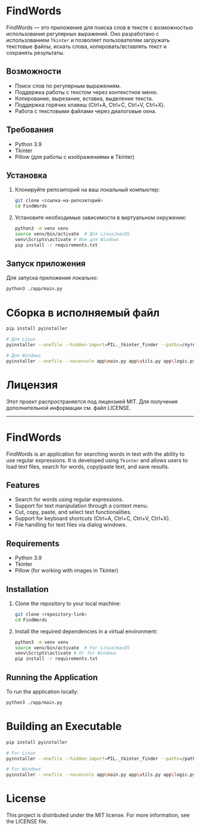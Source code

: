# FindWords

FindWords — это приложение для поиска слов в тексте с возможностью использования регулярных выражений. Оно разработано с использованием `Tkinter` и позволяет пользователям загружать текстовые файлы, искать слова, копировать/вставлять текст и сохранять результаты.

## Возможности

- Поиск слов по регулярным выражениям.
- Поддержка работы с текстом через контекстное меню.
- Копирование, вырезание, вставка, выделение текста.
- Поддержка горячих клавиш (Ctrl+A, Ctrl+C, Ctrl+V, Ctrl+X).
- Работа с текстовыми файлами через диалоговые окна.

## Требования

- Python 3.9
- Tkinter
- Pillow (для работы с изображениями в Tkinter)

## Установка

1. Клонируйте репозиторий на ваш локальный компьютер:

    ```bash
    git clone <ссылка-на-репозиторий>
    cd FindWords
    ```

2. Установите необходимые зависимости в виртуальном окружении:

    ```bash
    python3 -m venv venv
    source venv/bin/activate  # Для Linux/macOS
    venv\Scripts\activate # Или для Windows 
    pip install -r requirements.txt
    ```

## Запуск приложения

Для запуска приложения локально:

```bash
python3 ./app/main.py
```

# Сборка в исполняемый файл

```bash
pip install pyinstaller

# Для Linux
pyinstaller --onefile --hidden-import=PIL._tkinter_finder --paths=/путь/к/вашему/venv/lib/python3/site-packages ./app/main.py ./app/utils.py ./app/logic.py ./app/gui.py ./app/constants.py

# Для Windows
pyinstaller --onefile --noconsole app\main.py app\utils.py app\logic.py app\gui.py app\constants.py
```

# Лицензия

Этот проект распространяется под лицензией MIT. Для получения дополнительной информации см. файл LICENSE.

----------------------------

# FindWords

FindWords is an application for searching words in text with the ability to use regular expressions. It is developed using `Tkinter` and allows users to load text files, search for words, copy/paste text, and save results.

## Features

- Search for words using regular expressions.
- Support for text manipulation through a context menu.
- Cut, copy, paste, and select text functionalities.
- Support for keyboard shortcuts (Ctrl+A, Ctrl+C, Ctrl+V, Ctrl+X).
- File handling for text files via dialog windows.

## Requirements

- Python 3.9
- Tkinter
- Pillow (for working with images in Tkinter)

## Installation

1. Clone the repository to your local machine:

    ```bash
    git clone <repository-link>
    cd FindWords
    ```

2. Install the required dependencies in a virtual environment:

    ```bash
    python3 -m venv venv
    source venv/bin/activate  # For Linux/macOS
    venv\Scripts\activate # Or for Windows
    pip install -r requirements.txt
    ```

## Running the Application

To run the application locally:

```bash
python3 ./app/main.py
```

# Building an Executable

```bash
pip install pyinstaller

# For Linux
pyinstaller --onefile --hidden-import=PIL._tkinter_finder --paths=/path/to/your/venv/lib/python3/site-packages ./app/main.py ./app/utils.py ./app/logic.py ./app/gui.py ./app/constants.py

# For Windows
pyinstaller --onefile --noconsole app\main.py app\utils.py app\logic.py app\gui.py app\constants.py
```

# License

This project is distributed under the MIT license. For more information, see the LICENSE file.
